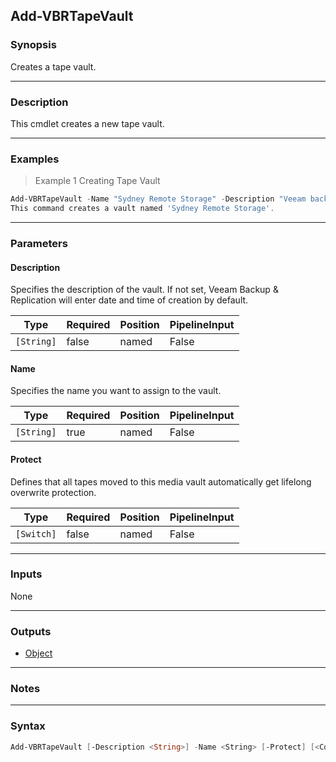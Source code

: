 Add-VBRTapeVault
----------------

### Synopsis
Creates a tape vault.

---

### Description

This cmdlet creates a new tape vault.

---

### Examples
> Example 1 Creating Tape Vault

```PowerShell
Add-VBRTapeVault -Name "Sydney Remote Storage" -Description "Veeam backups offsite"
This command creates a vault named 'Sydney Remote Storage'.
```

---

### Parameters
#### **Description**
Specifies the description of the vault. If not set, Veeam Backup & Replication will enter date and time of creation by default.

|Type      |Required|Position|PipelineInput|
|----------|--------|--------|-------------|
|`[String]`|false   |named   |False        |

#### **Name**
Specifies the name you want to assign to the vault.

|Type      |Required|Position|PipelineInput|
|----------|--------|--------|-------------|
|`[String]`|true    |named   |False        |

#### **Protect**
Defines that all tapes moved to this media vault automatically get lifelong overwrite protection.

|Type      |Required|Position|PipelineInput|
|----------|--------|--------|-------------|
|`[Switch]`|false   |named   |False        |

---

### Inputs
None

---

### Outputs
* [Object](https://learn.microsoft.com/en-us/dotnet/api/System.Object)

---

### Notes

---

### Syntax
```PowerShell
Add-VBRTapeVault [-Description <String>] -Name <String> [-Protect] [<CommonParameters>]
```
